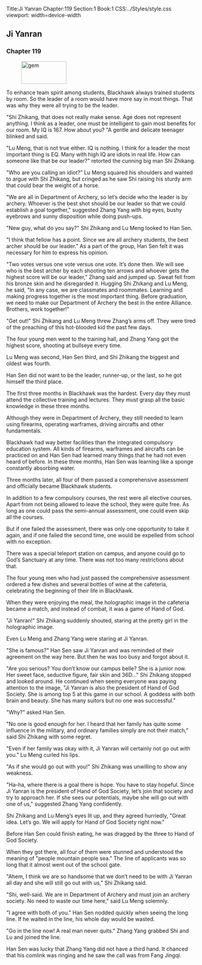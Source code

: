 Title:Ji Yanran 
Chapter:119 
Section:1 
Book:1 
CSS:../Styles/style.css 
viewport: width=device-width
  
## Ji Yanran
### Chapter 119
  
<figure>
	<img src="../Images/gem.gif" alt="gem" id="gem" width="120" height="60" />
</figure>
  

  
To enhance team spirit among students, Blackhawk always trained students by room. So the leader of a room would have more say in most things. That was why they were all trying to be the leader.

"Shi Zhikang, that does not really make sense. Age does not represent anything. I think as a leader, one must be intelligent to gain most benefits for our room. My IQ is 167. How about you? "A gentle and delicate teenager blinked and said.

"Lu Meng, that is not true either. IQ is nothing. I think for a leader the most important thing is EQ. Many with high IQ are idiots in real life. How can someone like that be our leader?" retorted the cunning big man Shi Zhikang.

"Who are you calling an idiot?" Lu Meng squared his shoulders and wanted to argue with Shi Zhikang, but cringed as he saw Shi raising his sturdy arm that could bear the weight of a horse.

"We are all in Department of Archery, so let’s decide who the leader is by archery. Whoever is the best shot should be our leader so that we could establish a goal together," suggested Zhang Yang with big eyes, bushy eyebrows and sunny disposition while doing push-ups.

"New guy, what do you say?" Shi Zhikang and Lu Meng looked to Han Sen.

"I think that fellow has a point. Since we are all archery students, the best archer should be our leader." As a part of the group, Han Sen felt it was necessary for him to express his opinion.

"Two votes versus one vote versus one vote. It’s done then. We will see who is the best archer by each shooting ten arrows and whoever gets the highest score will be our leader," Zhang said and jumped up. Sweat fell from his bronze skin and he disregarded it. Hugging Shi Zhikang and Lu Meng, he said, "In any case, we are classmates and roommates. Learning and making progress together is the most important thing. Before graduation, we need to make our Department of Archery the best in the entire Alliance. Brothers, work together!"

"Get out!" Shi Zhikang and Lu Meng threw Zhang’s arms off. They were tired of the preaching of this hot-blooded kid the past few days.

The four young men went to the training hall, and Zhang Yang got the highest score, shooting at bullseye every time.

Lu Meng was second, Han Sen third, and Shi Zhikang the biggest and oldest was fourth.

Han Sen did not want to be the leader, runner-up, or the last, so he got himself the third place.

The first three months in Blackhawk was the hardest. Every day they must attend the collective training and lectures. They must grasp all the basic knowledge in these three months.

Although they were in Department of Archery, they still needed to learn using firearms, operating warframes, driving aircrafts and other fundamentals.

Blackhawk had way better facilities than the integrated compulsory education system. All kinds of firearms, warframes and aircrafts can be practiced on and Han Sen had learned many things that he had not even heard of before. In these three months, Han Sen was learning like a sponge constantly absorbing water.

Three months later, all four of them passed a comprehensive assessment and officially became Blackhawk students.

In addition to a few compulsory courses, the rest were all elective courses. Apart from not being allowed to leave the school, they were quite free. As long as one could pass the semi-annual assessment, one could even skip all the courses.

But if one failed the assessment, there was only one opportunity to take it again, and if one failed the second time, one would be expelled from school with no exception.

There was a special teleport station on campus, and anyone could go to God’s Sanctuary at any time. There was not too many restrictions about that.

The four young men who had just passed the comprehensive assessment ordered a few dishes and several bottles of wine at the cafeteria, celebrating the beginning of their life in Blackhawk.

When they were enjoying the meal, the holographic image in the cafeteria became a match, and instead of combat, it was a game of Hand of God.

"Ji Yanran!" Shi Zhikang suddenly shouted, staring at the pretty girl in the holographic image.

Even Lu Meng and Zhang Yang were staring at Ji Yanran.

"She is famous?" Han Sen saw Ji Yanran and was reminded of their agreement on the way here. But then he was too busy and forgot about it.

"Are you serious? You don’t know our campus belle? She is a junior now. Her sweet face, seductive figure, fair skin and 36D..." Shi Zhikang stopped and looked around. He continued when seeing everyone was paying attention to the image, "Ji Yanran is also the president of Hand of God Society. She is among top 5 at this game in our school. A goddess with both brain and beauty. She has many suitors but no one was successful."

"Why?" asked Han Sen.

"No one is good enough for her. I heard that her family has quite some influence in the military, and ordinary families simply are not their match," said Shi Zhikang with some regret.

"Even if her family was okay with it, Ji Yanran will certainly not go out with you." Lu Meng curled his lips.

"As if she would go out with you!" Shi Zhikang was unwilling to show any weakness.

"Ha-ha, where there is a goal there is hope. You have to stay hopeful. Since Ji Yanran is the president of Hand of God Society, let’s join that society and try to approach her. If she sees our potentials, maybe she will go out with one of us," suggested Zhang Yang confidently.

Shi Zhikang and Lu Meng’s eyes lit up, and they agreed hurriedly, "Great idea. Let’s go. We will apply for Hand of God Society right now."

Before Han Sen could finish eating, he was dragged by the three to Hand of God Society.

When they got there, all four of them were stunned and understood the meaning of "people mountain people sea." The line of applicants was so long that it almost went out of the school gate.

"Ahem, I think we are so handsome that we don’t need to be with Ji Yanran all day and she will still go out with us," Shi Zhikang said.

"Shi, well-said. We are in Department of Archery and must join an archery society. No need to waste our time here," said Lu Meng solemnly.

"I agree with both of you." Han Sen nodded quickly when seeing the long line. If he waited in the line, his whole day would be wasted.

"Go in the line now! A real man never quits." Zhang Yang grabbed Shi and Lu and joined the line.

Han Sen was lucky that Zhang Yang did not have a third hand. It chanced that his comlink was ringing and he saw the call was from Fang Jingqi.